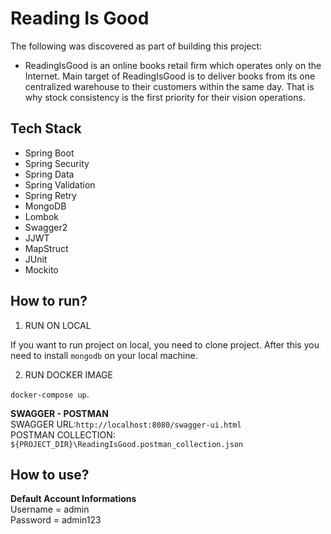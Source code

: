 # Reading Is Good
The following was discovered as part of building this project:

* ReadingIsGood is an online books retail firm which operates only on the Internet. Main
  target of ReadingIsGood is to deliver books from its one centralized warehouse to their
  customers within the same day. That is why stock consistency is the first priority for their
  vision operations.

## Tech Stack

- Spring Boot
- Spring Security
- Spring Data
- Spring Validation
- Spring Retry
- MongoDB
- Lombok
- Swagger2
- JJWT
- MapStruct
- JUnit
- Mockito

## How to run?

1) RUN ON LOCAL

If you want to run project on local, you need to clone project. After this you need to install `mongodb` on your local machine.

2) RUN DOCKER IMAGE

`docker-compose up`.

**SWAGGER - POSTMAN** <br>
SWAGGER URL:`http://localhost:8080/swagger-ui.html` <br> 
POSTMAN COLLECTION: `${PROJECT_DIR}\ReadingIsGood.postman_collection.json`

## How to use?
**Default Account Informations** <br>
Username = admin <br>
Password = admin123 <br>
